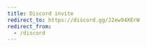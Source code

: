 ```yaml
---
title: Discord invite
redirect_to: https://discord.gg/J2ew94XErW
redirect_from:
  - /discord
---
```

